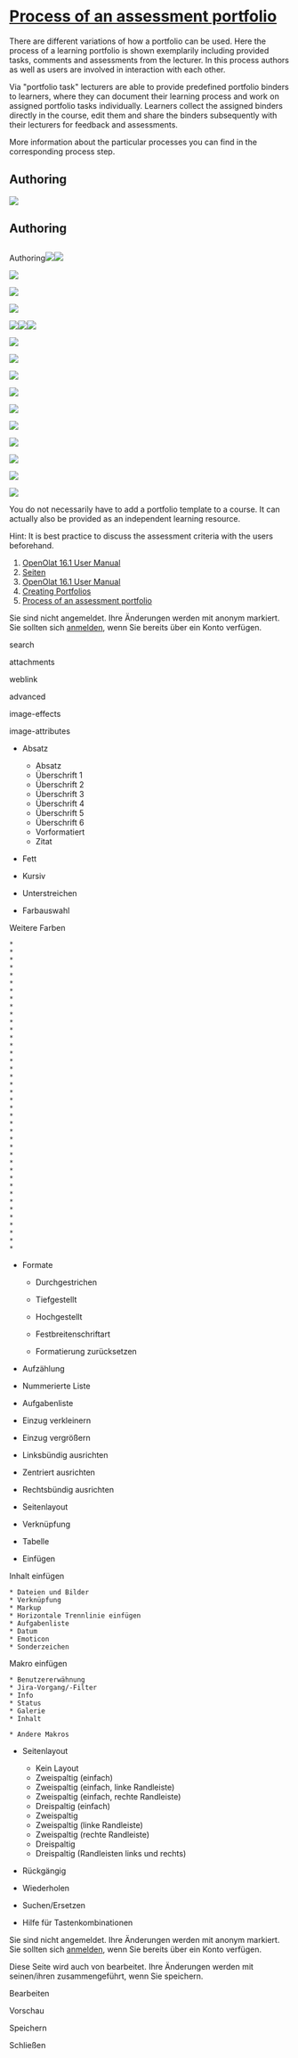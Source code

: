 #  [Process of an assessment portfolio](Process+of+an+assessment+portfolio.html)

There are different variations of how a portfolio can be used. Here the
process of a learning portfolio is shown exemplarily including provided tasks,
comments and assessments from the lecturer. In this process authors as well as
users are involved in interaction with each other.

Via "portfolio task" lecturers are able to provide predefined portfolio
binders to learners, where they can document their learning process and work
on assigned portfolio tasks individually. Learners collect the assigned
binders directly in the course, edit them and share the binders subsequently
with their lecturers for feedback and assessments.

More information about the particular processes you can find in the
corresponding process step.

  

## Authoring
![](../../download/attachments/590936/place_in_OO_EN.png)

## Authoring

##
Authoring![](../../download/thumbnails/590039/arrow_434343_64%EF%B9%96version=2&modificationDate=1487251968000&api=v2.png)![](../../download/thumbnails/590039/course%EF%B9%96version=2&modificationDate=1417005517000&api=v2.png)

[![](../../download/thumbnails/590936/pf_prozess_feld1_EN%EF%B9%96version=1&modificationDate=1475763657000&api=v2.png)](Portfolio+template%EF%B9%95+Creation.html)

[![](../../download/thumbnails/590936/pf_prozess_feld2_EN%EF%B9%96version=1&modificationDate=1475763657000&api=v2.png)](Portfolio+template%EF%B9%95+Administration+and+editing.html)

[![](../../download/thumbnails/590936/pf_prozess_feld3_EN%EF%B9%96version=1&modificationDate=1475763657000&api=v2.png)](Portfolio+template%EF%B9%95+Creation.html)

![](../../download/thumbnails/590039/course%EF%B9%96version=2&modificationDate=1417005517000&api=v2.png)![](../../download/thumbnails/590039/arrow_434343_64%EF%B9%96version=2&modificationDate=1487251968000&api=v2.png)![](../../download/thumbnails/590039/portfolio_434343_64%EF%B9%96version=2&modificationDate=1487251972000&api=v2.png)

![](../../download/thumbnails/590039/portfolio_434343_64%EF%B9%96version=2&modificationDate=1487251972000&api=v2.png)

![](../../download/thumbnails/590039/portfolio_434343_64%EF%B9%96version=2&modificationDate=1487251972000&api=v2.png)

[![](../../download/thumbnails/590936/pf_prozess_feld4_EN%EF%B9%96version=1&modificationDate=1475763657000&api=v2.png)](Portfolio+task+and+assignment%EF%B9%95+Collecting+and+editing.html)

[![](../../download/thumbnails/590936/pf_prozess_feld5_EN%EF%B9%96version=1&modificationDate=1475763657000&api=v2.png)](Portfolio+task+and+assignment%EF%B9%95+Collecting+and+editing.html)

[![](../../download/thumbnails/590936/pf_prozess_feld6_EN%EF%B9%96version=1&modificationDate=1475763657000&api=v2.png)](Portfolio+task+and+assignment%EF%B9%95+Collecting+and+editing.html)

![](../../download/thumbnails/590039/portfolio_434343_64%EF%B9%96version=2&modificationDate=1487251972000&api=v2.png)

![](../../download/thumbnails/590039/portfolio_434343_64%EF%B9%96version=2&modificationDate=1487251972000&api=v2.png)

  

[![](../../download/thumbnails/590936/pf_prozess_feld7_EN%EF%B9%96version=2&modificationDate=1475766448000&api=v2.png)](Portfolio+assignment%EF%B9%95+Grading.html)

[![](../../download/thumbnails/590936/pf_prozess_feld8_EN%EF%B9%96version=1&modificationDate=1475763657000&api=v2.png)](Portfolio+assignment%EF%B9%95+Grading.html)

![](../../download/thumbnails/590936/pf_legend_process_EN%EF%B9%96version=1&modificationDate=1475763657000&api=v2.png)

You do not necessarily have to add a portfolio template to a course. It can
actually also be provided as an independent learning resource.

Hint: It is best practice to discuss the assessment criteria with the users
beforehand.

  1. [OpenOlat 16.1 User Manual](../OO161EN.html)
  2. [Seiten](https://confluence.openolat.org/collector/pages.action?key=OO161EN)
  3. [OpenOlat 16.1 User Manual](OpenOLAT+16.1+User+Manual.html)
  4. [Creating Portfolios](Creating+Portfolios.html)
  5. [Process of an assessment portfolio](Process+of+an+assessment+portfolio.html)

Sie sind nicht angemeldet. Ihre Änderungen werden mit anonym markiert. Sie
sollten sich
[anmelden](https://confluence.openolat.org/login.action?os_destination=%2Fdisplay%2FOO161EN%2FProcess%2Bof%2Ban%2Bassessment%2Bportfolio),
wenn Sie bereits über ein Konto verfügen.

search

attachments

weblink

advanced

image-effects

image-attributes

  * Absatz
    * Absatz
    * Überschrift 1
    * Überschrift 2
    * Überschrift 3
    * Überschrift 4
    * Überschrift 5
    * Überschrift 6
    * Vorformatiert
    * Zitat

  * Fett
  * Kursiv
  * Unterstreichen
  * Farbauswahl

Weitere Farben

    *  
    *  
    *  
    *  
    *  
    *  
    *  
    *  
    *  
    *  
    *  
    *  
    *  
    *  
    *  
    *  
    *  
    *  
    *  
    *  
    *  
    *  
    *  
    *  
    *  
    *  
    *  
    *  
    *  
    *  
    *  
    *  
    *  
    *  
    *  
    *  
    *  
    *  
    *  
    *  

  * Formate

    * Durchgestrichen 
    * Tiefgestellt 
    * Hochgestellt 
    * Festbreitenschriftart 

    * Formatierung zurücksetzen 

  * Aufzählung
  * Nummerierte Liste

  * Aufgabenliste

  * Einzug verkleinern
  * Einzug vergrößern

  * Linksbündig ausrichten
  * Zentriert ausrichten
  * Rechtsbündig ausrichten

  * Seitenlayout

  * Verknüpfung

  * Tabelle

  * Einfügen

Inhalt einfügen

    * Dateien und Bilder 
    * Verknüpfung 
    * Markup 
    * Horizontale Trennlinie einfügen 
    * Aufgabenliste 
    * Datum 
    * Emoticon 
    * Sonderzeichen 
Makro einfügen

    * Benutzererwähnung 
    * Jira-Vorgang/-Filter 
    * Info 
    * Status 
    * Galerie 
    * Inhalt 

    * Andere Makros 

  * Seitenlayout
    * Kein Layout
    * Zweispaltig (einfach)
    * Zweispaltig (einfach, linke Randleiste)
    * Zweispaltig (einfach, rechte Randleiste)
    * Dreispaltig (einfach)
    * Zweispaltig
    * Zweispaltig (linke Randleiste)
    * Zweispaltig (rechte Randleiste)
    * Dreispaltig
    * Dreispaltig (Randleisten links und rechts)

  * Rückgängig
  * Wiederholen

  * Suchen/Ersetzen

  * Hilfe für Tastenkombinationen

Sie sind nicht angemeldet. Ihre Änderungen werden mit anonym markiert. Sie
sollten sich
[anmelden](https://confluence.openolat.org/login.action?os_destination=%2Fdisplay%2FOO161EN%2FProcess%2Bof%2Ban%2Bassessment%2Bportfolio),
wenn Sie bereits über ein Konto verfügen.

Diese Seite wird auch von  bearbeitet. Ihre Änderungen werden mit seinen/ihren
zusammengeführt, wenn Sie speichern.



Bearbeiten

Vorschau

Speichern

Schließen

